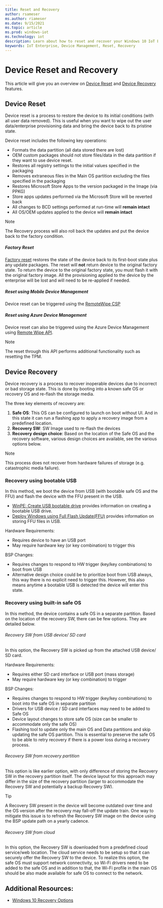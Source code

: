 ```yaml
---
title: Reset and Recovery
author: rsameser
ms.author: riameser
ms.date: 9/15/2021
ms.topic: article
ms.prod: windows-iot
ms.technology: iot
description: Learn about how to reset and recover your Windows 10 IoT Enterprise.
keywords: IoT Enterprise, Device Management, Reset, Recovery
---
```

# Device Reset and Recovery
This article will give you an overview on [Device Reset](#device-reset) and [Device Recovery](#device-recovery) features.

## Device Reset
Device reset is a process to restore the device to its initial conditions (with all user data removed). This is useful when you want to wipe out the user data/enterprise provisioning data and bring the device back to its pristine state.

Device reset includes the following key operations:
* Formats the data partition (all data stored there are lost)
* OEM custom packages should not store files/data in the data partition if they want to use device reset.
* Restores all registry settings to the initial values specified in the packaging
* Removes extraneous files in the Main OS partition excluding the files specified in the packaging
* Restores Microsoft Store Apps to the version packaged in the Image (via PPKG)
* Store apps updates performed via the Microsoft Store will be reverted back
* All changes to BCD settings performed at run-time will **remain intact**
* All OS/OEM updates applied to the device will **remain intact**

> [!NOTE]
>
> The Recovery process will also roll back the updates and put the device back to the factory condition.

##### Factory Reset
[Factory reset](https://support.microsoft.com/windows/how-to-refresh-reset-or-restore-your-pc-51391d9a-eb0a-84a7-69e4-c2c1fbceb8dd) restores the state of the device back to its first-boot state plus any update packages. The reset will **not** return device to the original factory state. To return the device to the original factory state, you must flash it with the original factory image. All the provisioning applied to the device by the enterprise will be lost and will need to be re-applied if needed.

##### Reset using Mobile Device Management
Device reset can be triggered using the [RemoteWipe CSP](/windows/client-management/mdm/remotewipe-csp)

##### Reset using Azure Device Management
Device reset can also be triggered using the Azure Device Management using [Remote Wipe API](https://github.com/ms-iot/iot-core-azure-dm-client/blob/master/docs/remote-wipe.md).

> [!NOTE]
>
> The reset through this API performs additional functionality such as resetting the TPM.


## Device Recovery
Device recovery is a process to recover inoperable devices due to incorrect or bad storage state. This is done by booting into a known safe OS or recovery OS and re-flash the storage media.

The three key elements of recovery are:
1. **Safe OS**: This OS can be configured to launch on boot without UI. And in this state it can run a flashing app to apply a recovery image from a predefined location.
2. **Recovery SW**: SW Image used to re-flash the devices
3. **Recovery design choice**: Based on the location of the Safe OS and the recovery software, various design choices are available, see the various options below.

>[!NOTE]
>
> This process does not recover from hardware failures of storage (e.g. catastrophic media failure).

### Recovery using bootable USB
In this method, we boot the device from USB (with bootable safe OS and the FFU) and flash the device with the FFU present in the USB.
* [WinPE: Create USB bootable drive](/windows-hardware/manufacture/desktop/winpe-create-usb-bootable-drive) provides information on creating a bootable USB drive.
* [Deploy Windows using Full Flash Update(FFU)](/windows-hardware/manufacture/desktop/deploy-windows-using-full-flash-update--ffu) provides information on storing FFU files in USB.

Hardware Requirements:
* Requires device to have an USB port
* May require hardware key (or key combination) to trigger this

BSP Changes:
* Requires changes to respond to HW trigger (key/key combinations) to boot from USB
* Alternative design choice could be to prioritize boot from USB always, this way there is no explicit need to trigger this. However, this also means anytime a bootable USB is detected the device will enter this state.

### Recovery using built-in safe OS
In this method, the device contains a safe OS in a separate partition. Based on the location of the recovery SW, there can be few options. They are detailed below.

###### Recovery SW from USB device/ SD card
In this option, the Recovery SW is picked up from the attached USB device/ SD card.

Hardware Requirements:
* Requires either SD card interface or USB port (mass storage)
* May require hardware key (or key combination) to trigger

BSP Changes:
* Requires changes to respond to HW trigger (key/key combinations) to boot into the safe OS in separate partition
* Drivers for USB device / SD card interfaces may need to be added to Safe OS
* Device layout changes to store safe OS (size can be smaller to accommodate only the safe OS)
* Flashing tool to update only the main OS and Data partitions and skip updating the safe OS partition. This is essential to preserve the safe OS to be able to retry recovery if there is a power loss during a recovery process.

###### Recovery SW from recovery partition
This option is like earlier option, with only difference of storing the Recovery SW in the recovery partition itself. The device layout for this approach may differ in the size of the recovery partition (larger to accommodate the Recovery SW and potentially a backup Recovery SW).

> [!TIP]
>
> A Recovery SW present in the device will become outdated over time and the OS version after the recovery may fall-off the update train. One way to mitigate this issue is to refresh the Recovery SW image on the device using the BSP update path on a yearly cadence.

###### Recovery SW from cloud
In this option, the Recovery SW is downloaded from a predefined cloud service/web location. The cloud service needs to be setup so that it can securely offer the Recovery SW to the device. To realize this option, the safe OS must support network connectivity, so Wi-Fi drivers need to be added to the safe OS and in addition to that, the Wi-Fi profile in the main OS should be also made available for safe OS to connect to the network.


## Additional Resources:
* [Windows 10 Recovery Options](https://support.microsoft.com/windows/recovery-options-in-windows-10-31ce2444-7de3-818c-d626-e3b5a3024da5)
